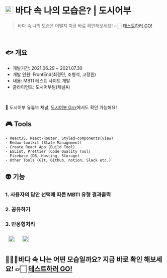 
# <img style='width:25px' src="https://user-images.githubusercontent.com/58612140/127746692-e018b545-4913-4128-a173-659cea257a11.png"/> 바다 속 나의 모습은? | 도시어부 

> 바다 속 나의 모습은 어떨지 지금 바로 확인해보세요!  👉🏻  <a href="https://cityangler.co.kr/">테스트하러 GO!</a>
</br>

## 🐟 개요
  + 개발기간: 2021.06.29 ~ 2021.07.30
  + 개발 인원: FrontEnd(최경민, 조형석, 고정원) 
  + 내용: MBTI 테스트 사이트 개발
  + 클라이언트: 도시어부팀(채널A)
  </br>

📢 도시어부 유튜브 채널, <a href="https://www.youtube.com/channel/UCGrAnVVgQY66l9XHIzPxQEw">도시어부 Grrr</a>에서도 확인 가능해요! 

## 🎮 Tools

```
- ReactJS, React-Router, Styled-components(view)
- Redux-toolkit (State Management)
- Create React App (Build Tool)
- ESLint, Prettier (Code Quality Tool)
- Firebase (DB, Hosting, Storage)
- Other Tools (Git, Github, notion, Slack etc.)
```

## 👽 기능
### 1. 사용자의 답안 선택에 따른 MBTI 유형 결과출력

### 2. 공유하기

### 3. 반응형처리
<img style='width:20px; margin:10px;' src="https://user-images.githubusercontent.com/58612140/127746601-7199efd0-c040-41e7-8fd6-6dff5f9c5c0e.png"/>
<img style='width:20px; margin:10px;' src="https://user-images.githubusercontent.com/58612140/127746649-6ab66ff1-3a6c-4127-81de-d23878437288.png"/>
<img style='width:10px; margin:10px;' src="https://user-images.githubusercontent.com/58612140/127746657-300cd8cc-aeea-4920-8886-1d12ef04c182.png"/>
</br>

## 🏄🏻‍♂️바다 속 나는 어떤 모습일까요? 지금 바로 확인 해보세요!  👉🏻 <a href="https://cityangler.co.kr/">테스트하러 GO!</a>

